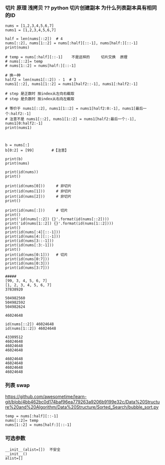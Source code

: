 ### 切片  原理  浅拷贝 ??  python  切片创建副本  为什么列表副本具有相同的ID
```python3
nums = [1,2,3,4,5,6,7]
nums1 = [1,2,3,4,5,6,7]

half = len(nums[::2])  # 4
nums[::2], nums[1::2] = nums[:half][::-1], nums[half:][::-1]
print(nums)

# temp = nums[:half][::-1]    不是这样的     切片交换  原理
# nums[::2]= temp
# nums[1::2] = nums[half:][::-1]

# 换一种
half2 = len(nums1[::2]) - 1  # 3
nums1[::2], nums1[1::2] = nums1[half2::-1], nums1[:half2:-1]  

# step 是正数时 按index从左向右截取
# step 是负数时 按index从右向左截取 

# 等价于 nums1[::2], nums1[1::2] = nums1[half2:0:-1], nums1[最后一个:half2:-1]   
# 注意不是 nums1[::2], nums1[1::2] = nums1[half2:最后一个:-1], nums1[0:half2:-1]
print(nums1)



b = nums[:]
b[0:2] = [99]        #【注意】

print(b)
print(nums)

print(id(nums))
print()

print(id(nums[0]))     # 非切片
print(id(nums[1]))     # 非切片
print(id(nums[2]))     # 非切片
print()

print(id(nums[:]))     # 切片
print()
print('id(nums[::2]) {}'.format(id(nums[::2])))
print('id(nums[1::2]) {}'.format(id(nums[1::2])))
print()
print(id(nums[:4][::-1]))
print(id(nums[4:][::-1]))
print(id(nums[3::-1]))
print(id(nums[:3:-1]))
print()
print(id(nums[0:1]))   # 切片
print(id(nums[0:7]))
print(id(nums[0:3]))
print(id(nums[3:7]))

#####
[99, 3, 4, 5, 6, 7]
[1, 2, 3, 4, 5, 6, 7]
37838920

504982560
504982592
504982624

46024648

id(nums[::2]) 46024648
id(nums[1::2]) 46024648

43309512
46024648
46024648
46024648

46024648
46024648
46024648
46024648
```

### 列表 swap
https://github.com/awesometime/learn-git/blob/4bb462bc0d174baf96ea779263a9206b9199e32c/Data%20Structure%20and%20Algorithm/Data%20Structure/Sorted_Search/bubble_sort.py
    
    temp = nums[:half][::-1]
    nums[::2]= temp
    nums[1::2] = nums[half:][::-1]

### 可选参数

```
__init__(alist=[])  不安全
__init__()
alist=[]
```
